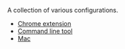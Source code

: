 A collection of various configurations.

- [Chrome extension](./Chrome)
- [Command line tool](./Command%20line%20tool)
- [Mac](./Mac)
